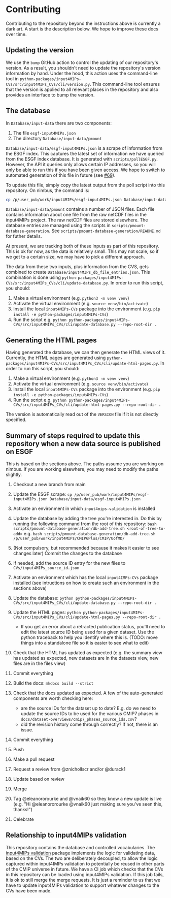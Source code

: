 # Contributing

Contributing to the repository beyond the instructions above
is currently a dark art.
A start is the description below.
We hope to improve these docs over time.

## Updating the version

We use the `bump` GitHub action to control the updating of our repository's version.
As a result, you shouldn't need to update the repository's version information by hand.
Under the hood, this action uses the command-line tool in
`python-packages/input4MIPs-CVs/src/input4MIPs_CVs/cli/version.py`.
This command-line tool ensures that the version is applied to all relevant places in the repository
and also provides an interface to bump the version.

## The database

In `Database/input-data` there are two components:

1. The file `esgf-input4MIPs.json`
1. The directory `Database/input-data/pmount`

`Database/input-data/esgf-input4MIPs.json` is a scrape of information from the ESGF index.
This captures the latest set of information we have queried from the ESGF index database.
It is generated with `scripts/pollESGF.py`.
However, the API it queries only allows certain IP addresses,
so you will only be able to run this if you have been given access.
We hope to switch to automated generation of this file in future
(see [#69](https://github.com/PCMDI/input4MIPs_CVs/issues/69)).

To update this file, simply copy the latest output from the poll script into this repository.
On nimbus, the command is:

```sh
cp /p/user_pub/work/input4MIPs/esgf-input4MIPs.json Database/input-data/esgf-input4MIPs.json
```

`Database/input-data/pmount` contains a number of JSON files.
Each file contains information about one file
from the raw netCDF files in the input4MIPs project.
The raw netCDF files are stored elsewhere.
The database entries are managed using the scripts in
`scripts/pmount-database-generation`.
See `scripts/pmount-database-generation/README.md`
for futher details.

At present, we are tracking both of these inputs as part of this repository.
This is ok for now, as the data is relatively small.
This may not scale, so if we get to a certain size, we may have to pick a different approach.

The data from these two inputs, plus information from the CVS,
gets combined to create `Database/input4MIPs_db_file_entries.json`.
This combination is done using `python-packages/input4MIPs-CVs/src/input4MIPs_CVs/cli/update-database.py`.
In order to run this script, you should:

1. Make a virtual environment (e.g. `python3 -m venv venv`)
2. Activate the virtual environment (e.g. `source venv/bin/activate`)
3. Install the local `input4MIPs-CVs` package into the environment
   (e.g. `pip install -e python-packages/input4MIPs-CVs`)
4. Run the script e.g. `python python-packages/input4MIPs-CVs/src/input4MIPs_CVs/cli/update-database.py --repo-root-dir .`

## Generating the HTML pages

Having generated the database, we can then generate the HTML views of it.
Currently, the HTML pages are generated using 
`python-packages/input4MIPs-CVs/src/input4MIPs_CVs/cli/update-html-pages.py`.
In order to run this script, you should:

1. Make a virtual environment (e.g. `python3 -m venv venv`)
2. Activate the virtual environment (e.g. `source venv/bin/activate`)
3. Install the local `input4MIPs-CVs` package into the environment
   (e.g. `pip install -e python-packages/input4MIPs-CVs`)
4. Run the script e.g. `python python-packages/input4MIPs-CVs/src/input4MIPs_CVs/cli/update-html-pages.py --repo-root-dir .`

The version is automatically read out of the `VERSION` file if it is not directly specified.

## Summary of steps required to update this repository when a new data source is published on ESGF

This is based on the sections above.
The paths assume you are working on nimbus.
If you are working elsewhere, you may need to modify the paths slightly.

1. Checkout a new branch from main
1. Update the ESGF scrape: `cp /p/user_pub/work/input4MIPs/esgf-input4MIPs.json Database/input-data/esgf-input4MIPs.json`
1. Activate an environment in which `input4mips-validation` is installed
1. Update the database by adding the tree you're interested in. Do this by running the following command from the root of this repository: `bash scripts/pmount-database-generation/db-add-tree.sh <root-of-tree-to-add>` e.g. `bash scripts/pmount-database-generation/db-add-tree.sh /p/user_pub/work/input4MIPs/CMIP6Plus/CMIP/UofMD/`
1. (Not compulsory, but recommended because it makes it easier to see changes later) Commit the changes to the database
1. If needed, add the source ID entry for the new files to `CVs/input4MIPs_source_id.json`
1. Activate an environment which has the local `input4IMPs-CVs` package installed (see intructions on how to create such an environment in the sections above)
1. Update the database: `python python-packages/input4MIPs-CVs/src/input4MIPs_CVs/cli/update-database.py --repo-root-dir .`
1. Update the HTML pages: `python python-packages/input4MIPs-CVs/src/input4MIPs_CVs/cli/update-html-pages.py --repo-root-dir .`
    - If you get an error about a retracted publication status, you'll need to edit the latest source ID being used for a given dataset. Use the python traceback to help you identify where this is. (TODO: move things into a standalone file so it is easier to see what to edit)
1. Check that the HTML has updated as expected (e.g. the summary view has updated as expected, new datasets are in the datasets view, new files are in the files view)
1. Commit everything
1. Build the docs: `mkdocs build --strict` 
1. Check that the docs updated as expected. 
   A few of the auto-generated components are worth checking here:

    - are the source IDs for the dataset up to date? 
      E.g. do we need to update the source IDs to be used for the various CMIP7 phases in 
      `docs/dataset-overviews/cmip7_phases_source_ids.csv`?
    - did the revision history come through correctly? If not, there is an issue.

1. Commit everything
1. Push
1. Make a pull request
1. Request a review from @znichollscr and/or @durack1
1. Update based on review
1. Merge
1. Tag @eleanororourke and @vnaik60 so they know a new update is live (e.g. "Hi @eleanororourke @vnaik60 just making sure you've seen this, thanks!")
1. Celebrate

## Relationship to input4MIPs validation

This repository contains the database and controlled vocabularies.
The [input4MIPs validation](https://github.com/climate-resource/input4mips_validation)
package implements the logic for validating data, based on the CVs.
The two are deliberately decoupled, to allow the logic captured within
input4IMPs validation to potentially be reused in other parts of the CMIP universe in future.
We have a CI job which checks that the CVs in this repository can be loaded using input4MIPs validation.
If this job fails, it is ok to still merge the merge requests.
It is just a reminder to us that we have to update input4MIPs validation
to support whatever changes to the CVs have been made.
